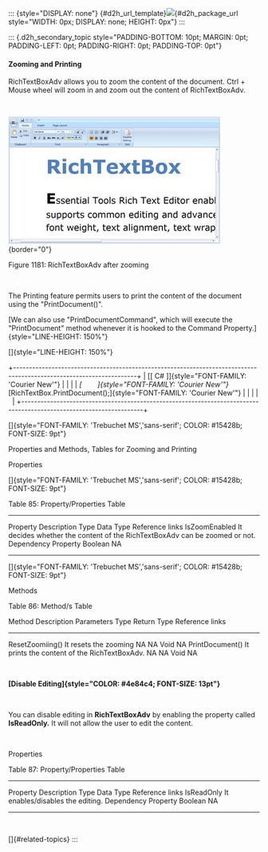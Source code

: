 ::: {style="DISPLAY: none"}
[](ms-xhelp:///?Id=d2h_url_template){#d2h_url_template}![](!package_url!){#d2h_package_url style="WIDTH: 0px; DISPLAY: none; HEIGHT: 0px"}
:::

::: {.d2h_secondary_topic style="PADDING-BOTTOM: 10pt; MARGIN: 0pt; PADDING-LEFT: 0pt; PADDING-RIGHT: 0pt; PADDING-TOP: 0pt"}
#### Zooming and Printing

RichTextBoxAdv allows you to zoom the content of the document. Ctrl + Mouse wheel will zoom in and zoom out the content of RichTextBoxAdv.

 

![](../ImagesExt/image261_1072.jpg){border="0"}

Figure 1181: RichTextBoxAdv after zooming

 

The Printing feature permits users to print the content of the document using the "PrintDocument()".

[We can also use "PrintDocumentCommand", which will execute the "PrintDocument" method whenever it is hooked to the Command Property.]{style="LINE-HEIGHT: 150%"}

[]{style="LINE-HEIGHT: 150%"} 

+--------------------------------------------------------------------------------------------------------------------+
| [\[ C# \]]{style="FONT-FAMILY: 'Courier New'"}                                                                     |
|                                                                                                                    |
| *[        ]{style="FONT-FAMILY: 'Courier New'"}*[RichTextBox.PrintDocument();]{style="FONT-FAMILY: 'Courier New'"} |
|                                                                                                                    |
|                                                                                                                    |
+--------------------------------------------------------------------------------------------------------------------+

[]{style="FONT-FAMILY: 'Trebuchet MS','sans-serif'; COLOR: #15428b; FONT-SIZE: 9pt"} 

Properties and Methods, Tables for Zooming and Printing

Properties

[]{style="FONT-FAMILY: 'Trebuchet MS','sans-serif'; COLOR: #15428b; FONT-SIZE: 9pt"} 

Table 85: Property/Properties Table

  --------------- ---------------------------------------------------------------------------- --------------------- ----------- -----------------
  Property        Description                                                                  Type                  Data Type   Reference links
  IsZoomEnabled   It decides whether the content of the RichTextBoxAdv can be zoomed or not.   Dependency Property   Boolean     NA
  --------------- ---------------------------------------------------------------------------- --------------------- ----------- -----------------

[]{style="FONT-FAMILY: 'Trebuchet MS','sans-serif'; COLOR: #15428b; FONT-SIZE: 9pt"} 

Methods

Table 86: Method/s Table

  Method            Description                                    Parameters   Type   Return Type   Reference links
  ----------------- ---------------------------------------------- ------------ ------ ------------- -----------------
  ResetZoomiing()   It resets the zooming                          NA           NA     Void          NA
  PrintDocument()   It prints the content of the RichTextBoxAdv.   NA           NA     Void          NA

 

**[Disable Editing]{style="COLOR: #4e84c4; FONT-SIZE: 13pt"}**

 

You can disable editing in **RichTextBoxAdv** by enabling the property called **IsReadOnly.** It will not allow the user to edit the content.

 

Properties

Table 87: Property/Properties Table

  ------------ ---------------------------------- --------------------- ----------- -----------------
  Property     Description                        Type                  Data Type   Reference links
  IsReadOnly   It enables/disables the editing.   Dependency Property   Boolean     NA
  ------------ ---------------------------------- --------------------- ----------- -----------------

 

[]{#related-topics}
:::
